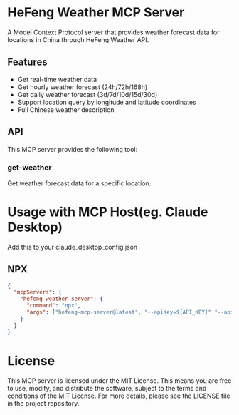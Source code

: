 # HeFeng Weather MCP Server

A Model Context Protocol server that provides weather forecast data for locations in China through HeFeng Weather API.

## Features

- Get real-time weather data
- Get hourly weather forecast (24h/72h/168h)
- Get daily weather forecast (3d/7d/10d/15d/30d)
- Support location query by longitude and latitude coordinates
- Full Chinese weather description

## API

This MCP server provides the following tool:

### get-weather

Get weather forecast data for a specific location.

# Usage with MCP Host(eg. Claude Desktop)

Add this to your claude_desktop_config.json

## NPX

```json
{
  "mcpServers": {
    "hefeng-weather-server": {
      "command": "npx",
      "args": ["hefeng-mcp-server@latest", "--apiKey=${API_KEY}" "--apiUrl=${API_HOST}" ]
    }
  }
}
```

# License

This MCP server is licensed under the MIT License. This means you are free to use, modify, and distribute the software, subject to the terms and conditions of the MIT License. For more details, please see the LICENSE file in the project repository.
